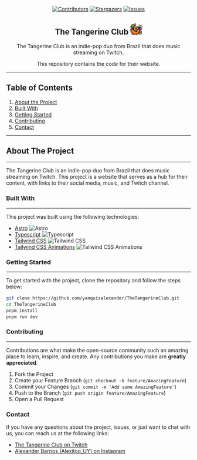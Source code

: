 <a name="readme-top"></a>

<div align="center">

[![Contributors][contributors-shield]][contributors-url]
[![Stargazers][stars-shield]][stars-url]
[![Issues][issues-shield]][issues-url]


  <h2>The Tangerine Club
  <img src="./public/images/emotes/ttcWine.webp" width="32" height="32" />
  </h2>
  <p>The Tangerine Club is an indie-pop duo from Brazil that does music streaming on Twitch.</p><p>This repository contains the code for their website.</p>

</div>

---

## Table of Contents

1. [About the Project](#about-the-project)
2. [Built With](#built-with)
3. [Getting Started](#getting-started)
4. [Contributing](#contributing)
5. [Contact](#contact)

---

## About The Project
---
The Tangerine Club is an indie-pop duo from Brazil that does music streaming on Twitch. This project is a website that serves as a hub for their content, with links to their social media, music, and Twitch channel.

### Built With
---
This project was built using the following technologies:

- [Astro][astro-url] ![Astro][astro-badge]
- [Typescript][typescript-url] ![Typescript][typescript-badge]
- [Tailwind CSS][tailwind-url] ![Tailwind CSS][tailwind-badge]
- [Tailwind CSS Animations][animations-url] ![Tailwind CSS Animations][animations-badge]

### Getting Started
---
To get started with the project, clone the repository and follow the steps below:

```bash
git clone https://github.com/yanquisalexander/TheTangerineClub.git
cd TheTangerineClub
pnpm install
pnpm run dev
```

### Contributing
---
Contributions are what make the open-source community such an amazing place to learn, inspire, and create. Any contributions you make are **greatly appreciated**.

1. Fork the Project
2. Create your Feature Branch (`git checkout -b feature/AmazingFeature`)
3. Commit your Changes (`git commit -m 'Add some AmazingFeature'`)
4. Push to the Branch (`git push origin feature/AmazingFeature`)
5. Open a Pull Request


### Contact
If you have any questions about the project, issues, or just want to chat with us, you can reach us at the following links:

- [The Tangerine Club on Twitch](https://www.twitch.tv/thetangerineclub)
- [Alexander Barrios (Alexitoo_UY) on Instagram](https://instagram.com/alexitoo_uy)




[astro-url]: https://astro.build/
[typescript-url]: https://www.typescriptlang.org/
[tailwind-url]: https://tailwindcss.com/
[animations-url]: https://tailwindcss-animations.vercel.app/
[astro-badge]: https://img.shields.io/badge/Astro-fff?style=for-the-badge&logo=astro&logoColor=bd303a&color=352563
[typescript-badge]: https://img.shields.io/badge/Typescript-007ACC?style=for-the-badge&logo=typescript&logoColor=white&color=blue
[tailwind-badge]: https://img.shields.io/badge/Tailwind-ffffff?style=for-the-badge&logo=tailwindcss&logoColor=38bdf8
[animations-badge]: https://img.shields.io/badge/@midudev/tailwind-animations-ff69b4?style=for-the-badge&logo=node.js&logoColor=white&color=blue
[contributors-shield]: https://img.shields.io/github/contributors/yanquisalexander/TheTangerineClub.svg?style=for-the-badge
[contributors-url]: https://github.com/yanquisalexander/TheTangerineClub/graphs/contributors


[stars-shield]: https://img.shields.io/github/stars/yanquisalexander/TheTangerineClub.svg?style=for-the-badge
[stars-url]: https://github.com/yanquisalexander/TheTangerineClub/stargazers
[issues-shield]: https://img.shields.io/github/issues/yanquisalexander/TheTangerineClub.svg?style=for-the-badge
[issues-url]: https://github.com/yanquisalexander/TheTangerineClub/issues